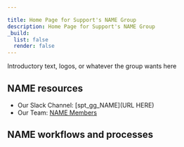 ```yaml
---

title: Home Page for Support's NAME Group
description: Home Page for Support's NAME Group
_build:
  list: false
  render: false
---
```


<!-- Search for all occurrences of NAME and replace them with the group's name.
     Search for all occurrences of URL HERE and replace them with the appropriate url -->

Introductory text, logos, or whatever the group wants here

## NAME resources

- Our Slack Channel: [spt_gg_NAME](URL HERE)
- Our Team: [NAME Members](https://gitlab-com.gitlab.io/support/team/sgg.html?search=NAME)

## NAME workflows and processes
